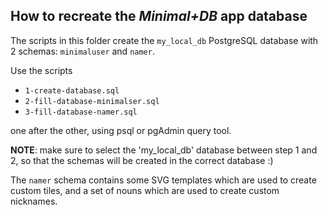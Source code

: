 
## How to recreate the _Minimal+DB_ app database 
The scripts in this folder create the `my_local_db` PostgreSQL database with 2 schemas:
`minimaluser` and `namer`.

Use the scripts 
- `1-create-database.sql`
- `2-fill-database-minimalser.sql`
- `3-fill-database-namer.sql`

one after the other, using psql or pgAdmin query tool.

**NOTE**: make sure to select the 'my_local_db' database between step 1 and 2, so that the 
schemas will be created in the correct database :)

The `namer` schema contains some SVG templates which are used to create custom tiles, and a set 
of nouns which are used to create custom nicknames.